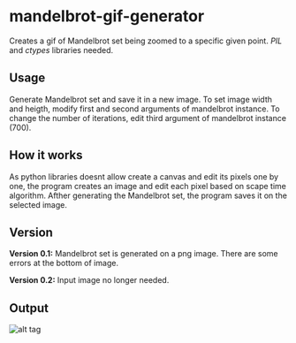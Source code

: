 # mandelbrot-gif-generator
Creates a gif of Mandelbrot set being zoomed to a specific given point. _PIL_ and _ctypes_ libraries needed.


## Usage 

Generate Mandelbrot set and save it in a new image.
To set image width and heigth, modify first and second arguments of mandelbrot instance.
To change the number of iterations, edit third argument of mandelbrot instance (700).


## How it works

As python libraries doesnt allow create a canvas and edit its pixels one by one, the program creates an image and edit each pixel based on scape time algorithm.
Afther generating the Mandelbrot set, the program saves it on the selected image.


## Version

**Version 0.1:** Mandelbrot set is generated on a png image. There are some errors at the bottom of image.

**Version 0.2:** Input image no longer needed.


## Output

![alt tag](mandelbrot9300x9300.png)
